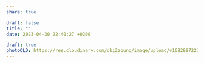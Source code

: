 ```yaml
---
share: true

draft: false
title: ""
date: 2023-04-30 22:40:27 +0200

draft: true
photoOLD: https://res.cloudinary.com/dbi2zounq/image/upload/v1682887223/k18huqokzvcsae2gatjf.jpg
---
```

